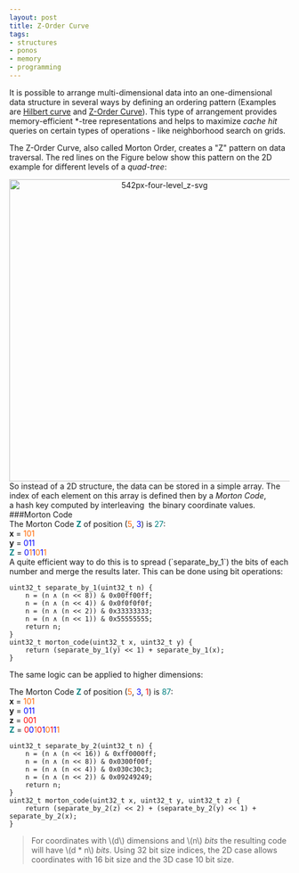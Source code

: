 ```yaml
---
layout: post
title: Z-Order Curve
tags:
- structures
- ponos
- memory
- programming
---
```


It is possible to arrange multi-dimensional data into an one-dimensional data structure in several ways by defining an ordering pattern (Examples are [Hilbert curve](https://en.wikipedia.org/wiki/Hilbert_curve) and [Z-Order Curve](https://en.wikipedia.org/wiki/Z-order_curve)). This type of arrangement provides memory-efficient \*-tree representations and helps to maximize _cache hit_ queries on certain types of operations - like neighborhood search on grids.

The Z-Order Curve, also called Morton Order, creates a "Z" pattern on data traversal. The red lines on the Figure below show this pattern on the 2D example for different levels of a _quad-tree_:
<center>
<img align="middle" src="https://filipecn.files.wordpress.com/2016/05/542px-four-level_z-svg.png" alt="542px-four-level_z-svg" width="542" height="542" />
</center>
So instead of a 2D structure, the data can be stored in a simple array. The index of each element on this array is defined then by a <em>Morton Code</em>, a hash key computed by interleaving  the binary coordinate values.
###Morton Code

<div class="message">
The Morton Code <strong><span style="color:#008080;">Z</span></strong> of position (<span style="color:#ff6600;">5</span>, <span style="color:#0000ff;">3</span>) is <span style="color:#008080;">27</span>:<br>
<strong>x</strong> = <span style="color:#ff6600;">101 </span><br>
<strong>y</strong> = <span style="color:#0000ff;">011 </span><br>
<strong><span style="color:#008080;">Z</span></strong> = <span style="color:#0000ff;">0</span><span style="color:#ff6600;">1</span><span style="color:#0000ff;">1</span><span style="color:#ff6600;">0</span><span style="color:#0000ff;">1</span><span style="color:#ff6600;">1</span><br>
</div>
A quite efficient way to do this is to spread (`separate_by_1`) the bits of each number and merge the results later. This can be done using bit operations:

<pre class='line-numbers'><code class='language-cpp'>uint32_t separate_by_1(uint32_t n) {
    n = (n ∧ (n << 8)) & 0x00ff00ff;
    n = (n ∧ (n << 4)) & 0x0f0f0f0f;
    n = (n ∧ (n << 2)) & 0x33333333;
    n = (n ∧ (n << 1)) & 0x55555555;
    return n;
}
uint32_t morton_code(uint32_t x, uint32_t y) {
    return (separate_by_1(y) << 1) + separate_by_1(x);
}</code></pre>

The same logic can be applied to higher dimensions:
<div class="message">
The Morton Code <strong><span style="color:#008080;">Z</span></strong> of position (<span style="color:#ff6600;">5</span>, <span style="color:#0000ff;">3</span>, <span style="color:#ff0000;">1</span>) is <span style="color:#008080;">87</span>:<br>
<strong>x</strong> = <span style="color:#ff6600;">101 </span><br>
<strong>y</strong> = <span style="color:#0000ff;">011 </span><br>
<strong>z</strong> = <span style="color:#ff0000;">001 </span><br>
<strong><span style="color:#008080;">Z</span></strong> = <span style="color:#ff0000;">0</span><span style="color:#0000ff;">0</span><span style="color:#ff6600;">1<span style="color:#ff0000;">0</span></span><span style="color:#0000ff;">1</span><span style="color:#ff6600;">0<span style="color:#ff0000;">1</span></span><span style="color:#0000ff;">1</span><span style="color:#ff6600;">1</span></pre>
</div>

<pre class='line-numbers'><code class='language-cpp'>uint32_t separate_by_2(uint32_t n) {
    n = (n ∧ (n << 16)) & 0xff0000ff;
    n = (n ∧ (n << 8)) & 0x0300f00f;
    n = (n ∧ (n << 4)) & 0x030c30c3;
    n = (n ∧ (n << 2)) & 0x09249249;
    return n;
}
uint32_t morton_code(uint32_t x, uint32_t y, uint32_t z) {
    return (separate_by_2(z) << 2) + (separate_by_2(y) << 1) + separate_by_2(x);
}</code></pre>

>For coordinates with \\(d\\) dimensions and \\(n\\) _bits_ the resulting code will have \\(d * n\\) _bits_. Using 32 bit size indices, the 2D case allows coordinates with 16 bit size and the 3D case 10 bit size.
